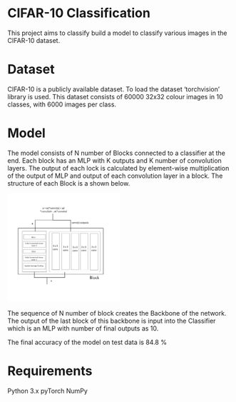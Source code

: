 # CIFAR-10 Classification
This project aims to classify build a model to classify various images in the CIFAR-10 dataset.

# Dataset
CIFAR-10 is a publicly available dataset. To load the dataset ‘torchvision’ library is used. This dataset consists of 60000 32x32 colour images in 10 classes, with 6000 images per class.

# Model
The model consists of N number of Blocks connected to a classifier at the end. Each block has an MLP with K outputs and K number of convolution layers. The output of each lock is calculated by element-wise multiplication of the output of MLP and output of each convolution layer in a block. The structure of each Block is a shown below. 

<img src="assests/block_1.png" width=50% height=50%>

The sequence of N number of block creates the Backbone of the network. The output of the last block of this backbone is input into the Classifier which is an MLP with number of final outputs as 10.

The final accuracy of the model on test data is 84.8 %

# Requirements
Python 3.x
pyTorch
NumPy
